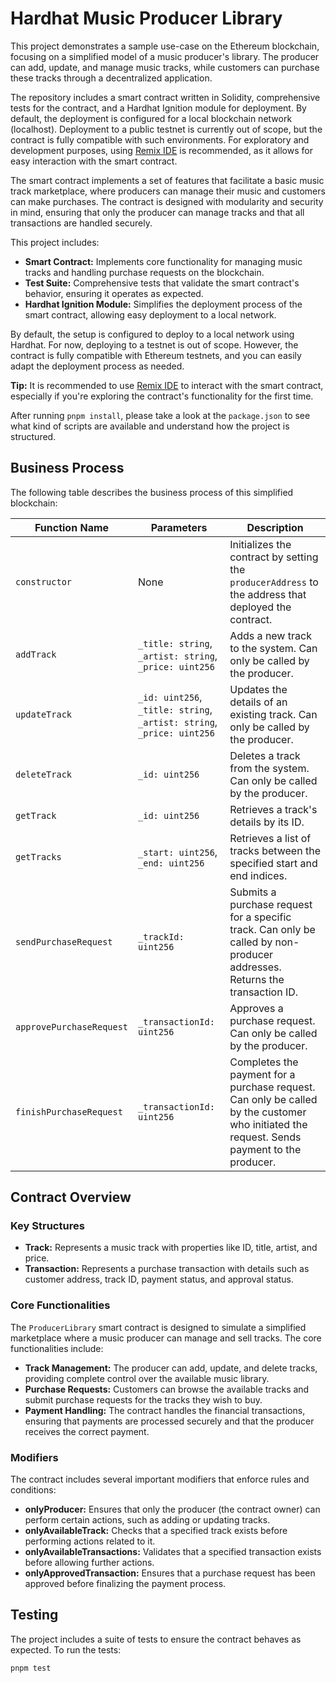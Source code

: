 # Hardhat Music Producer Library

This project demonstrates a sample use-case on the Ethereum blockchain, focusing on a simplified model of a music producer's library. The producer can add, update, and manage music tracks, while customers can purchase these tracks through a decentralized application.

The repository includes a smart contract written in Solidity, comprehensive tests for the contract, and a Hardhat Ignition module for deployment. By default, the deployment is configured for a local blockchain network (localhost). Deployment to a public testnet is currently out of scope, but the contract is fully compatible with such environments. For exploratory and development purposes, using [Remix IDE](https://remix.ethereum.org/) is recommended, as it allows for easy interaction with the smart contract.

The smart contract implements a set of features that facilitate a basic music track marketplace, where producers can manage their music and customers can make purchases. The contract is designed with modularity and security in mind, ensuring that only the producer can manage tracks and that all transactions are handled securely.

This project includes:

- **Smart Contract:** Implements core functionality for managing music tracks and handling purchase requests on the blockchain.
- **Test Suite:** Comprehensive tests that validate the smart contract's behavior, ensuring it operates as expected.
- **Hardhat Ignition Module:** Simplifies the deployment process of the smart contract, allowing easy deployment to a local network.

By default, the setup is configured to deploy to a local network using Hardhat. For now, deploying to a testnet is out of scope. However, the contract is fully compatible with Ethereum testnets, and you can easily adapt the deployment process as needed.

**Tip:** It is recommended to use [Remix IDE](https://remix.ethereum.org/) to interact with the smart contract, especially if you're exploring the contract's functionality for the first time.

After running `pnpm install`, please take a look at the `package.json` to see what kind of scripts are available and understand how the project is structured.

## Business Process

The following table describes the business process of this simplified blockchain:

| Function Name            | Parameters                                                             | Description                                                                                                                                |
| ------------------------ | ---------------------------------------------------------------------- | ------------------------------------------------------------------------------------------------------------------------------------------ |
| `constructor`            | None                                                                   | Initializes the contract by setting the `producerAddress` to the address that deployed the contract.                                       |
| `addTrack`               | `_title: string`, `_artist: string`, `_price: uint256`                 | Adds a new track to the system. Can only be called by the producer.                                                                        |
| `updateTrack`            | `_id: uint256`, `_title: string`, `_artist: string`, `_price: uint256` | Updates the details of an existing track. Can only be called by the producer.                                                              |
| `deleteTrack`            | `_id: uint256`                                                         | Deletes a track from the system. Can only be called by the producer.                                                                       |
| `getTrack`               | `_id: uint256`                                                         | Retrieves a track's details by its ID.                                                                                                     |
| `getTracks`              | `_start: uint256`, `_end: uint256`                                     | Retrieves a list of tracks between the specified start and end indices.                                                                    |
| `sendPurchaseRequest`    | `_trackId: uint256`                                                    | Submits a purchase request for a specific track. Can only be called by non-producer addresses. Returns the transaction ID.                 |
| `approvePurchaseRequest` | `_transactionId: uint256`                                              | Approves a purchase request. Can only be called by the producer.                                                                           |
| `finishPurchaseRequest`  | `_transactionId: uint256`                                              | Completes the payment for a purchase request. Can only be called by the customer who initiated the request. Sends payment to the producer. |

## Contract Overview

### Key Structures

- **Track:** Represents a music track with properties like ID, title, artist, and price.
- **Transaction:** Represents a purchase transaction with details such as customer address, track ID, payment status, and approval status.

### Core Functionalities

The `ProducerLibrary` smart contract is designed to simulate a simplified marketplace where a music producer can manage and sell tracks. The core functionalities include:

- **Track Management:** The producer can add, update, and delete tracks, providing complete control over the available music library.
- **Purchase Requests:** Customers can browse the available tracks and submit purchase requests for the tracks they wish to buy.
- **Payment Handling:** The contract handles the financial transactions, ensuring that payments are processed securely and that the producer receives the correct payment.

### Modifiers

The contract includes several important modifiers that enforce rules and conditions:

- **onlyProducer:** Ensures that only the producer (the contract owner) can perform certain actions, such as adding or updating tracks.
- **onlyAvailableTrack:** Checks that a specified track exists before performing actions related to it.
- **onlyAvailableTransactions:** Validates that a specified transaction exists before allowing further actions.
- **onlyApprovedTransaction:** Ensures that a purchase request has been approved before finalizing the payment process.

## Testing

The project includes a suite of tests to ensure the contract behaves as expected. To run the tests:

```bash
pnpm test
```
